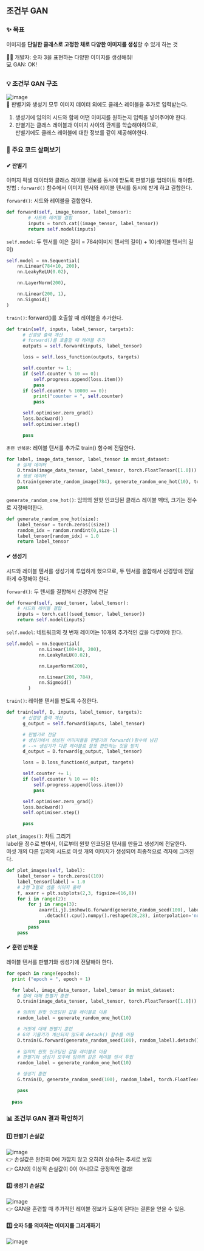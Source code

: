 조건부 GAN
---

### **✨ 목표**
이미지를 **단일한 클래스로 고정한 채로 다양한 이미지를 생성**할 수 있게 하는 것  

🙋‍♀️ 개발자: 숫자 3을 표현하는 다양한 이미지를 생성해줘!   
💻 GAN: OK!   

### **💡 조건부 GAN 구조**
![image](https://user-images.githubusercontent.com/90624848/142963347-73857158-54e8-4673-a8fd-c65bff5ffd72.png)   
🌟 판별기와 생성기 모두 이미지 데이터 외에도 클래스 레이블을 추가로 입력받는다.   
1. 생성기에 임의의 시드와 함께 어떤 이미지를 원하는지 입력을 넣어주어야 한다.
2. 판별기는 클래스 레이블과 이미지 사이의 관계를 학습해야하므로,   
판별기에도 클래스 레이블에 대한 정보를 같이 제공해야한다.

### **🔎 주요 코드 살펴보기**
#### ✔ 판별기   
이미지 픽셀 데이터와 클래스 레이블 정보를 동시에 받도록 판별기를 업데이트 해야함.   
방법 : ```forward()``` 함수에서 이미지 텐서와 레이블 텐서를 동시에 받게 하고 결합한다.   

```forward()```: 시드와 레이블을 결합한다.   
```python
def forward(self, image_tensor, label_tensor):
        # 시드와 레이블 결합
        inputs = torch.cat((image_tensor, label_tensor))
        return self.model(inputs)
```

```self.model```: 두 텐서를 이은 길이 = 784(이미지 텐서의 길이) + 10(레이블 텐서의 길이)
```python
self.model = nn.Sequential(
    nn.Linear(784+10, 200),
    nn.LeakyReLU(0.02),

    nn.LayerNorm(200),

    nn.Linear(200, 1),
    nn.Sigmoid()
)
```

```train()```: forward()를 호출할 때 레이블을 추가한다.
```python
def train(self, inputs, label_tensor, targets):
      # 신경망 출력 계산
      # forward()를 호출할 때 레이블 추가
      outputs = self.forward(inputs, label_tensor)

      loss = self.loss_function(outputs, targets)

      self.counter += 1;
      if (self.counter % 10 == 0):
          self.progress.append(loss.item())
          pass
      if (self.counter % 10000 == 0):
          print("counter = ", self.counter)
          pass

      self.optimiser.zero_grad()
      loss.backward()
      self.optimiser.step()

      pass
```

```훈련 반복문```: 레이블 텐서를 추가로 train() 함수에 전달한다.
```python
for label, image_data_tensor, label_tensor in mnist_dataset:
    # 실제 데이터
    D.train(image_data_tensor, label_tensor, torch.FloatTensor([1.0]))
    # 생성 데이터
    D.train(generate_random_image(784), generate_random_one_hot(10), torch.FloatTensor([0.0]))
    pass
```

```generate_random_one_hot()```: 임의의 원핫 인코딩된 클래스 레이블 벡터, 크기는 정수로 지정해야한다.
```python
def generate_random_one_hot(size):
    label_tensor = torch.zeros((size))
    random_idx = random.randint(0,size-1)
    label_tensor[random_idx] = 1.0
    return label_tensor
```

#### ✔ 생성기   
시드와 레이블 텐서를 생성기에 투입하게 했으므로, 두 텐서를 결함해서 신경망에 전달하게 수정해야 한다.

```forward()```: 두 텐서를 결합해서 신경망에 전달
```python
def forward(self, seed_tensor, label_tensor):        
    # 시드와 레이블 결합
    inputs = torch.cat((seed_tensor, label_tensor))
    return self.model(inputs)
```

```self.model```: 네트워크의 첫 번재 레이어는 10개의 추가적인 값을 다루어야 한다.
```python
self.model = nn.Sequential(
            nn.Linear(100+10, 200),
            nn.LeakyReLU(0.02),

            nn.LayerNorm(200),

            nn.Linear(200, 784),
            nn.Sigmoid()
        )
```

```train()```: 레이블 텐서를 받도록 수정한다.
```python
def train(self, D, inputs, label_tensor, targets):
      # 신경망 출력 계산
      g_output = self.forward(inputs, label_tensor)

      # 판별기로 전달
      # 생성기에서 생성된 이미지들을 판별기의 forward()함수에 넘김
      # --> 생성기가 다른 레이블로 잘못 판단하는 것을 방지
      d_output = D.forward(g_output, label_tensor)

      loss = D.loss_function(d_output, targets)

      self.counter += 1;
      if (self.counter % 10 == 0):
          self.progress.append(loss.item())
          pass

      self.optimiser.zero_grad()
      loss.backward()
      self.optimiser.step()

      pass
```

```plot_images()```: 차트 그리기   
label을 정수로 받아서, 이로부터 원핫 인코딩된 텐서를 만들고 생성기에 전달한다.  
여섯 개의 다른 임의의 시드로 여섯 개의 이미지가 생성되어 최종적으로 격자에 그려진다.
```python
def plot_images(self, label):
    label_tensor = torch.zeros((10))
    label_tensor[label] = 1.0
    # 2행 3열로 샘플 이미지 출력
    f, axarr = plt.subplots(2,3, figsize=(16,8))
    for i in range(2):
        for j in range(3):
            axarr[i,j].imshow(G.forward(generate_random_seed(100), label_tensor)
              .detach().cpu().numpy().reshape(28,28), interpolation='none', cmap='Blues')
            pass
        pass
    pass
```

#### ✔ 훈련 반복문   
레이블 텐서를 판별기와 생성기에 전달해야 한다.   

```python
for epoch in range(epochs):
  print ("epoch = ", epoch + 1)

  for label, image_data_tensor, label_tensor in mnist_dataset:
    # 참에 대해 판별기 훈련
    D.train(image_data_tensor, label_tensor, torch.FloatTensor([1.0]))

    # 임의의 원핫 인코딩된 값을 레이블로 이용
    random_label = generate_random_one_hot(10)

    # 거짓에 대해 판별기 훈련
    # G의 기울기가 계산되지 않도록 detach() 함수를 이용
    D.train(G.forward(generate_random_seed(100), random_label).detach(), random_label, torch.FloatTensor([0.0]))
    
    # 임의의 원핫 인코딩된 값을 레이블로 이용
    # 판별기와 생성기 모두에 임의의 같은 레이블 텐서 투입
    random_label = generate_random_one_hot(10)

    # 생성기 훈련
    G.train(D, generate_random_seed(100), random_label, torch.FloatTensor([1.0]))

    pass
    
  pass
```

### **📊 조건부 GAN 결과 확인하기**   
#### 1️⃣ 판별기 손실값   
![image](https://user-images.githubusercontent.com/90624848/142964501-108d8d0f-9298-4651-a362-e3c24c594c89.png)   
👉 손실값은 완전히 0에 가깝지 않고 오히려 상승하는 추세로 보임   
👉 GAN의 이상적 손실값이 0이 아니므로 긍정적인 결과!

#### 2️⃣ 생성기 손실값   
![image](https://user-images.githubusercontent.com/90624848/142964515-fdc86d06-545c-45ce-9aca-59e7a9466b60.png)   
👉 GAN을 훈련할 때 추가적인 레이블 정보가 도움이 된다는 결론을 얻을 수 있음.   

#### 3️⃣ 숫자 5를 의미하는 이미지를 그리게하기   
![image](https://user-images.githubusercontent.com/90624848/142964529-b41ca714-4a0e-4d49-96c3-af7669d7819c.png)   
